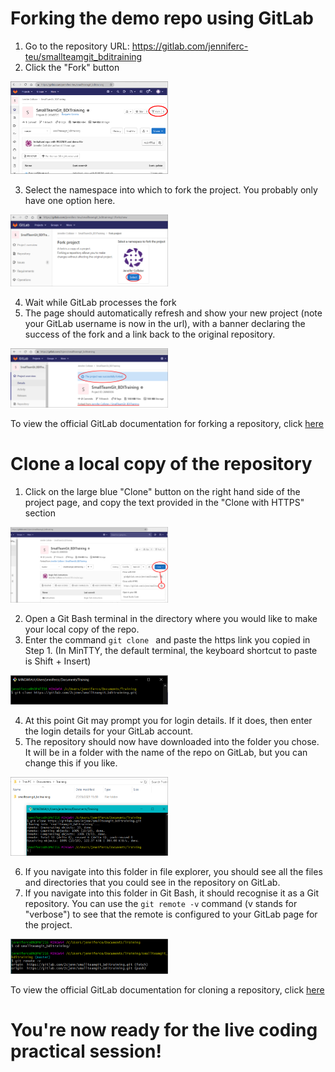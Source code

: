 # Forking the demo repo using GitLab

1. Go to the repository URL: https://gitlab.com/jenniferc-teu/smallteamgit_bditraining
2. Click the "Fork" button

<img src="/Instructions/Images/GitLab/1_Fork.png" alt="Screen shot showing location of fork button in GitLab" width="50%"/>

3. Select the namespace into which to fork the project. You probably only have one option here.

<img src="/Instructions/Images/GitLab/2_Namespace.png" alt="Screen shot showing selection of namespace into which to fork project" width="50%"/>

4. Wait while GitLab processes the fork
5. The page should automatically refresh and show your new project (note your GitLab username is now in the url), with a banner declaring the success of the fork and a link back to the original repository.

<img src="/Instructions/Images/GitLab/3_Success.png" alt="Screen shot showing successful completion of fork" width="50%"/>

To view the official GitLab documentation for forking a repository, click [here](https://docs.gitlab.com/ee/gitlab-basics/start-using-git.html#fork)

# Clone a local copy of the repository

1. Click on the large blue "Clone" button on the right hand side of the project page, and copy the text provided in the "Clone with HTTPS" section

<img src="/Instructions/Images/GitLab/4_CloneLink.png" alt="Screen shot showing the https clone link" width="50%"/>

2. Open a Git Bash terminal in the directory where you would like to make your local copy of the repo.
3. Enter the command `git clone ` and paste the https link you copied in Step 1. (In MinTTY, the default terminal, the keyboard shortcut to paste is Shift + Insert)

<img src="/Instructions/Images/GitLab/5_CloneCommand.png" alt="Screen shot showing the Git clone command in Git Bash" width="50%"/>

4. At this point Git may prompt you for login details. If it does, then enter the login details for your GitLab account.
5. The repository should now have downloaded into the folder you chose. It will be in a folder with the name of the repo on GitLab, but you can change this if you like.

<img src="/Instructions/Images/GitLab/6_ClonedFolder.png" alt="Screen shot showing the local copy of the repo after successful clone" width="50%"/>

6. If you navigate into this folder in file explorer, you should see all the files and directories that you could see in the repository on GitLab.
7. If you navigate into this folder in Git Bash, it should recognise it as a Git repository. You can use the `git remote -v` command (v stands for "verbose") to see that the remote is configured to your GitLab page for the project.

<img src="/Instructions/Images/GitLab/7_CheckRemote.png" alt="Screen shot showing how to check the remote configured for the repository" width="50%"/>

To view the official GitLab documentation for cloning a repository, click [here](https://docs.gitlab.com/ee/gitlab-basics/start-using-git.html#clone-a-repository)

# You're now ready for the live coding practical session!